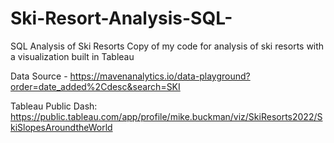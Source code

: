 # Ski-Resort-Analysis-SQL-
SQL Analysis of Ski Resorts 
Copy of my code for analysis of ski resorts with a visualization built in Tableau

Data Source - https://mavenanalytics.io/data-playground?order=date_added%2Cdesc&search=SKI

Tableau Public Dash: https://public.tableau.com/app/profile/mike.buckman/viz/SkiResorts2022/SkiSlopesAroundtheWorld
